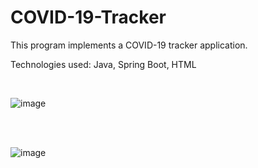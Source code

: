 # COVID-19-Tracker
This program implements a COVID-19 tracker application.

Technologies used: Java, Spring Boot, HTML

<br/>

![image](https://user-images.githubusercontent.com/66841718/123193999-b8b30680-d473-11eb-8582-98bba648ec48.png)

<br/>
<br/>

![image](https://user-images.githubusercontent.com/66841718/123194039-ccf70380-d473-11eb-80c1-32270400018c.png)
